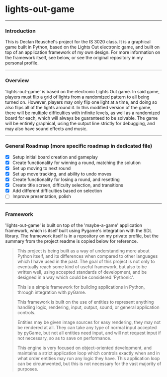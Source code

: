 # lights-out-game
 
-------

### Introduction

This is Declan Reuschel's project for the IS 3020 class. It is a graphical game built in Python, based on the
Lights Out electronic game, and built on top of an application framework of my own design. For more information
on the framework itself, see below, or see the original repository in my personal profile.

--------

### Overview

'lights-out-game' is based on the electronic Lights Out game. In said game, players must flip a grid of lights
from a randomized pattern to all being turned on. However, players may only flip one light at a time, and doing
so also flips all of the lights around it. In this modified version of the game, there will be multiple difficulties
with infinite levels, as well as a randomized board for each, which will always be guaranteed to be solvable.
The game will be entirely graphical, using the output line strictly for debugging, and may also have sound effects and music.

--------

### General Roadmap (more specific roadmap in dedicated file)

- [x] Setup initial board creation and gameplay
- [x] Create functionality for winning a round, matching the solution
- [x] Set up moving to next round
- [x] Set up move tracking, and ability to undo moves
- [x] Create functionality for losing a round, and resetting
- [x] Create title screen, difficulty selection, and transitions
- [x] Add different difficulties based on selection
- [ ] Improve presentation, polish

--------

### Framework

'lights-out-game' is built on top of the 'maybe-a-game' application framework, which is itself built using
Pygame's integration with the SDL library. The framework itself is in a repository on my private profile,
but the summary from the project readme is copied below for reference.

>This project is being built as a way of understanding more about Python itself, and its differences
>when compared to other languages which I have used in the past. The goal of this project is not only
>to eventually reach some kind of useful framework, but also to be written well, using accepted standards
>of development, and be designed in a way which could be considered 'Pythonic'.
>
>This is a simple framework for building applications in Python, through integration with pyGame.
>
>This framework is built on the use of entities to represent anything handling logic, rendering, input, output,
>sound, or general application controls.
>
>Entities may be given image sources for easy rendering, they may not be rendered at all. They can take
>any type of normal input accepted by pyGame, but not all entities need input, and will not request input
>if not necessary, so as to save on performance.
>
>This engine is very focused on object-oriented development, and maintains a strict application loop which controls
>exactly when and in what order entities may run any logic they have. This application loop can be circumvented,
>but this is not necessary for the vast majority of purposes.
